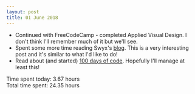 ```yaml
---
layout: post
title: 01 June 2018
---
```


* Continued with FreeCodeCamp - completed Applied Visual Design. I don't think I'll remember much of it but we'll see.
* Spent some more time reading Swyx's [blog](https://sw-yx.github.io/2017/12/19/fcc-blogpost-draft-2). This is a very interesting post and it's similar to what I'd like to do!
* Read about (and started) [100 days of code](http://100daysofcode.com/). Hopefully I'll manage at least this!

Time spent today: 3.67 hours  
Total time spent: 24.35 hours  